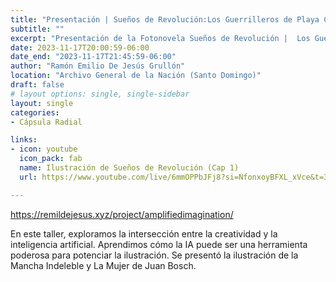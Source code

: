 ```yaml
---
title: "Presentación | Sueños de Revolución:Los Guerrilleros de Playa Caracoles"
subtitle: ""
excerpt: "Presentación de la Fotonovela Sueños de Revolución |  Los Guerrilleros de Playa Caracoles en la 10ma Feria del Libro de Historia Dominicana - Archivo General de la Nación"
date: 2023-11-17T20:00:59-06:00
date_end: "2023-11-17T21:45:59-06:00"
author: "Ramón Emilio De Jesús Grullón"
location: "Archivo General de la Nación (Santo Domingo)"
draft: false
# layout options: single, single-sidebar
layout: single
categories:
- Cápsula Radial

links:
- icon: youtube
  icon_pack: fab
  name: Ilustración de Sueños de Revolución (Cap 1)
  url: https://www.youtube.com/live/6mmOPPbJFj8?si=NfonxoyBFXL_xVce&t=3792

---
```


https://remildejesus.xyz/project/amplifiedimagination/

En este taller, exploramos la intersección entre la creatividad y la inteligencia artificial. Aprendimos cómo la IA puede ser una herramienta poderosa para potenciar la ilustración. Se presentó la ilustración de la Mancha Indeleble y La Mujer de Juan Bosch.

